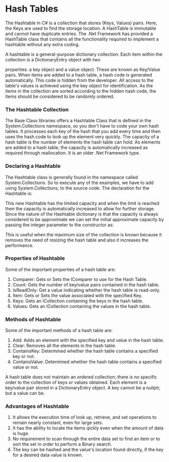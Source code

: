 # Hash Tables

The Hashtable in C# is a collection that stores (Keys, Values) pairs. Here, the Keys are used to find the storage location. A 
HashTable is immutable and cannot have duplicate entries. The .Net Framework has provided a HashTable class that contains all the 
functionality required to implement a hashtable without any extra coding.

A hashtable is a general-purpose dictionary collection. Each item within the collection is a DictionaryEntry object with two 

properties: a key object and a value object. These are known as Key/Value pairs. When items are added to a hash table, a hash 
code is generated automatically. This code is hidden from the developer. All access to the table's values is achieved using the 
key object for identification. As the items in the collection are sorted according to the hidden hash code, the items should be 
considered to be randomly ordered.

### The Hashtable Collection
 
The Base Class libraries offers a Hashtable Class that is defined in the System.Collections namespace, so you don't have to code 
your own hash tables. It processes each key of the hash that you add every time and then uses the hash code to look up the 
element very quickly. The capacity of a hash table is the number of elements the hash table can hold. As elements are added to a 
hash table, the capacity is automatically increased as required through reallocation. It is an older .Net Framework type.
 
 ### Declaring a Hashtable
 
The Hashtable class is generally found in the namespace called System.Collections. So to execute any of the examples, we have to 
add using System.Collections; to the source code. The declaration for the Hashtable is:

<!-- Hashtable HT = new Hashtable();   -->

This new Hashtable has the limited capacity and when the limit is reached then the capacity is automatically increased to allow 
for further storage. Since the nature of the Hashtable dictionary is that the capacity is always considered to be approximate we 
can set the initial approximate capacity by passing the integer parameter to the constructor as: 

<!-- Hashtable HT = new Hashtable(100);   -->

This is useful when the maximum size of the collection is known because it removes the need of resizing the hash table and also 
it increases the performance.

### Properties of Hashtable
 
Some of the important properties of a hash table are:

1. Comparer: Gets or Sets the IComparer to use for the Hash Table.
2. Count: Gets the number of key/value pairs contained in the hash table.
3. IsReadOnly: Get a value indicating whether the hash table is read-only.
4. Item: Gets or Sets the value associated with the specified Key.
5. Keys: Gets an ICollection containing the keys in the hash table.
6. Values: Gets an ICollection containing the values in the hash table.

### Methods of Hashtable
 
Some of the important methods of a hash table are:

1. Add: Adds an element with the specified key and value in the hash table.
2. Clear: Removes all the elements in the hash table.
3. ContainsKey: Determined whether the hash table contains a specified key or not.
4. ContainsValue: Determined whether the hash table contains a specified value or not.

A hash table does not maintain an ordered collection; there is no specific order to the collection of keys or values obtained. 
Each element is a key/value pair stored in a DictionaryEntry object. A key cannot be a nullptr, but a value can be.

### Advantages of Hashtable

1. It allows the execution time of look up, retrieve, and set operations to remain nearly constant, even for large sets.
2. It has the ability to locate the items qickly even when the amount of data is huge.
3. No requirement to scan through the entire data set to find an item or to sort the set in order to perform a Binary search.
4. The key can be hashed and the value's location found directly, if the key for a desired data value is known.







